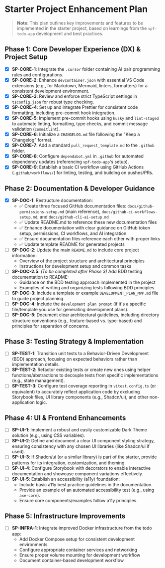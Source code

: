 # Starter Project Enhancement Plan

> **Note**: This plan outlines key improvements and features to be implemented in the starter project, based on learnings from the `vpf-todo-app` development and best practices.

## Phase 1: Core Developer Experience (DX) & Project Setup

- [x] **SP-CORE-1**: Integrate the `.cursor` folder containing AI pair programming rules and configurations.
- [x] **SP-CORE-2**: Enhance `devcontainer.json` with essential VS Code extensions (e.g., for Markdown, Mermaid, linters, formatters) for a consistent development environment.
- [x] **SP-CORE-3**: Review and enforce strict TypeScript settings in `tsconfig.json` for robust type checking.
- [x] **SP-CORE-4**: Set up and integrate Prettier for consistent code formatting, including pre-commit hook integration.
- [x] **SP-CORE-5**: Implement pre-commit hooks using `husky` and `lint-staged` to automate linting, formatting, type checks, and commit message validation (`commitlint`).
- [x] **SP-CORE-6**: Initialize a `CHANGELOG.md` file following the "Keep a Changelog" format.
- [x] **SP-CORE-7**: Add a standard `pull_request_template.md` to the `.github` folder.
- [x] **SP-CORE-8**: Configure `dependabot.yml` in `.github` for automated dependency updates (referencing `vpf-todo-app`'s setup).
- [x] **SP-CORE-9**: Establish a basic CI workflow using GitHub Actions (`.github/workflows/`) for linting, testing, and building on pushes/PRs.

## Phase 2: Documentation & Developer Guidance

- [x] **SP-DOC-1**: Restructure documentation:
  - ✅ Create three focused GitHub documentation files: `docs/github-permissions-setup.md` (main reference), `docs/github-ci-workflows-setup.md`, and `docs/github-cli-ai-setup.md`
  - ✅ Update README.md to reference these new documentation files
  - ✅ Enhance documentation with clear guidance on GitHub token setup, permissions, CI workflows, and AI integration
  - ✅ Ensure documentation files reference each other with proper links
  - ✅ Update template README for generated projects
- [ ] **SP-DOC-2**: Update the main `README.md` to include core project information:
  - Overview of the project structure and architectural principles
  - Instructions for development setup and common tasks
- [ ] **SP-DOC-2.5**: _(To be completed after Phase 3)_ Add BDD testing documentation to README:
  - Guidance on the BDD testing approach implemented in the project
  - Examples of writing and organizing tests following BDD principles
- [ ] **SP-DOC-3**: Include a template or example `DEVELOPMENT_PLAN_MVP.md` file to guide project planning.
- [ ] **SP-DOC-4**: Include the `development plan prompt` (if it's a specific file/template you use for generating development plans).
- [ ] **SP-DOC-5**: Document clear architectural guidelines, including directory structure conventions (e.g., feature-based vs. type-based) and principles for separation of concerns.

## Phase 3: Testing Strategy & Implementation

- [ ] **SP-TEST-1**: Transition unit tests to a Behavior-Driven Development (BDD) approach, focusing on expected behaviors rather than implementation details.
- [ ] **SP-TEST-2**: Refactor existing tests or create new ones using helper functions/abstractions to decouple tests from specific implementations (e.g., state management).
- [ ] **SP-TEST-3**: Configure test coverage reporting in `vitest.config.ts` (or equivalent) to accurately reflect application code by excluding Storybook files, UI library components (e.g., Shadcn/ui), and other non-application logic.

## Phase 4: UI & Frontend Enhancements

- [ ] **SP-UI-1**: Implement a robust and easily customizable Dark Theme solution (e.g., using CSS variables).
- [ ] **SP-UI-2**: Define and document a clear UI component styling strategy, ensuring consistency with any chosen UI libraries (like Shadcn/ui if used).
- [ ] **SP-UI-3**: If Shadcn/ui (or a similar library) is part of the starter, provide patterns for its integration, customization, and theming.
- [ ] **SP-UI-4**: Configure Storybook with decorators to enable interactive documentation and showcase component variations effectively.
- [ ] **SP-UI-5**: Establish an accessibility (a11y) foundation:
  - Include basic a11y best practice guidelines in the documentation.
  - Provide an example of an automated accessibility test (e.g., using `axe-core`).
  - Ensure core components/examples follow a11y principles.

## Phase 5: Infrastructure Improvements

- [ ] **SP-INFRA-1**: Integrate improved Docker infrastructure from the todo app:
  - Add Docker Compose setup for consistent development environments
  - Configure appropriate container services and networking
  - Ensure proper volume mounting for development workflow
  - Document container-based development workflow
